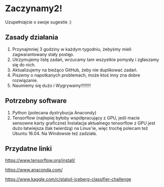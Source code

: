 # Zaczynamy2!

Uzupełniajcie o swoje sugestie :)

## Zasady działania
1. Przynajmniej 3 godziny w każdym tygodniu, żebyśmy mieli zagwarantowany stały postęp.
2. Utrzymujemy listę zadań, wrzucamy tam wszystkie pomysły i zgłaszamy się do nich.
3. Aktualizujemy na bieżąco GitHub, żeby nie duplikować zadań.
4. Piszemy o napotkanych problemach, może ktoś inny zna dobre rozwiązanie.
5. Naumiemy się dużo i Wygrywamy!!!!!!!!

## Potrzebny software
1. Python (polecana dystrybucja Anacondy)
2. Tensorflow (najlepiej byłoby współpracujący z GPU, jeśli macie sensowne karty graficzne)
Instalacja aktualnego tensorflow z GPU jest dużo łatwiejsza (tak twierdzą) na Linux'ie, więc trochę polecam też Ubuntu 16.04.
Na Windowsie też zadziała.
## Przydatne linki
https://www.tensorflow.org/install/

https://www.anaconda.com/

https://www.kaggle.com/c/statoil-iceberg-classifier-challenge
